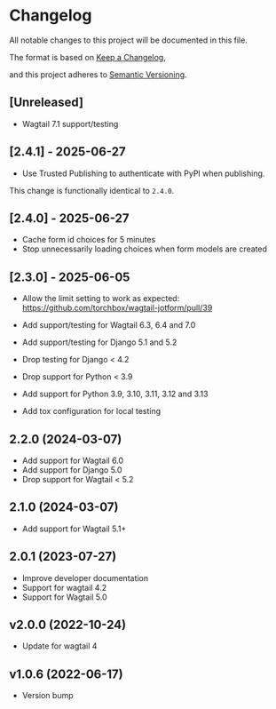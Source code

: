 # Changelog

All notable changes to this project will be documented in this file.

The format is based on [Keep a Changelog](https://keepachangelog.com/en/1.0.0/),

and this project adheres to [Semantic Versioning](https://semver.org/spec/v2.0.0.html).

## [Unreleased]

- Wagtail 7.1 support/testing

## [2.4.1] - 2025-06-27

- Use Trusted Publishing to authenticate with PyPI when publishing.

This change is functionally identical to `2.4.0`.

## [2.4.0] - 2025-06-27

- Cache form id choices for 5 minutes
- Stop unnecessarily loading choices when form models are created

## [2.3.0] - 2025-06-05

- Allow the limit setting to work as expected: <https://github.com/torchbox/wagtail-jotform/pull/39>

- Add support/testing for Wagtail 6.3, 6.4 and 7.0
- Add support/testing for Django 5.1 and 5.2
- Drop testing for Django < 4.2
- Drop support for Python < 3.9
- Add support for Python 3.9, 3.10, 3.11, 3.12 and 3.13
- Add tox configuration for local testing

## 2.2.0 (2024-03-07)

- Add support for Wagtail 6.0
- Add support for Django 5.0
- Drop support for Wagtail < 5.2

## 2.1.0 (2024-03-07)

- Add support for Wagtail 5.1+

## 2.0.1 (2023-07-27)

- Improve developer documentation
- Support for wagtail 4.2
- Support for Wagtail 5.0

## v2.0.0 (2022-10-24)

- Update for wagtail 4

## v1.0.6 (2022-06-17)

- Version bump
